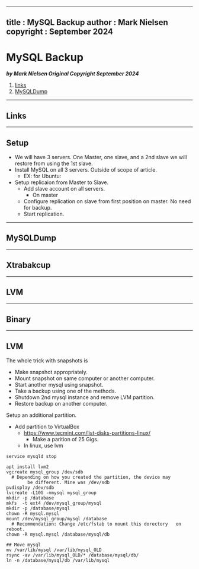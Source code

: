
---
title : MySQL Backup
author : Mark Nielsen
copyright : September 2024
---


MySQL Backup
==============================

_**by Mark Nielsen
Original Copyright September 2024**_

1. [links](#links)
2. [MySQLDump](#mysqldump)

* * *
<a name=links></a>Links
-----

* * *
<a name=setup></a>Setup
-----

* We will have 3 servers. One Master, one slave, and a 2nd slave we will
restore from using the 1st slave. 
* Install MySQL on all 3 servers. Outside of scope of article.
    * EX: for Ubuntu:
* Setup replicaion from Master to Slave. 
    * Add slave account on all servers.
        * On master
    * Configure replication on slave from first position on master. No need
    for backup. 
    * Start replication. 
 



* * *
<a name=mysqldump></a>MySQLDump
-----



* * *
<a name=percona></a>Xtrabakcup
-----

* * *
<a name=lvm></a>LVM
-----

* * *
<a name=lvm></a>Binary
-----

* * *
<a name=lvm></a>LVM
-----
The whole trick with snapshots is
* Make snapshot appropriately.
* Mount snapshot on same computer or another computer. 
* Start another mysql using snapshot.
* Take a backup using one of the methods.
* Shutdown 2nd mysql instance and remove LVM partition. 
* Restore backup on another computer.

 Setup an additional partition. 
* Add partition to VirtualBox
    * https://www.tecmint.com/list-disks-partitions-linux/
        * Make a parition of 25 Gigs. 
    * In linux, use lvm
```    
service mysqld stop

apt install lvm2
vgcreate mysql_group /dev/sdb
  # Depending on how you created the partition, the device may
	    be different. Mine was /dev/sdb
pvdisplay /dev/sdb
lvcreate -L10G -nmysql mysql_group
mkdir -p /database
mkfs  -t ext4 /dev/mysql_group/mysql
mkdir -p /database/mysql
chown -R mysql.mysql 
mount /dev/mysql_group/mysql /database
  # Recommendation: Change /etc/fstab to mount this dorectory   on reboot. 
chown -R mysql.mysql /database/mysql/db

## Move mysql
mv /var/lib/mysql /var/lib/mysql_OLD
rsync -av /var/lib/mysql_OLD/* /database/mysql/db/
ln -n /database/mysql/db /var/lib/mysql

